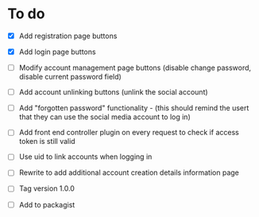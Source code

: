 # To do

- [x] Add registration page buttons
- [x] Add login page buttons
- [ ] Modify account management page buttons (disable change password, disable current password field)
- [ ] Add account unlinking buttons (unlink the social account)
- [ ] Add "forgotten password" functionality - (this should remind the usert that they can use the social media account to log in)
- [ ] Add front end controller plugin on every request to check if access token is still valid
- [ ] Use uid to link accounts when logging in
- [ ] Rewrite to add additional account creation details information page
- [ ] Tag version 1.0.0
- [ ] Add to packagist

